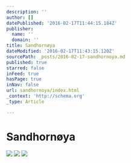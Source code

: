 ```yaml
---
description: ''
author: []
datePublished: '2016-02-17T11:44:15.184Z'
publisher:
  name: ''
  domain: ''
title: Sandhornøya
dateModified: '2016-02-17T11:43:15.120Z'
sourcePath: _posts/2016-02-17-sandhornoya.md
published: true
starred: false
inFeed: true
hasPage: true
inNav: false
url: sandhornoya/index.html
_context: 'http://schema.org'
_type: Article

---
```

# Sandhornøya
![](https://the-grid-user-content.s3-us-west-2.amazonaws.com/81a8662e-3fa2-4fd5-8d11-77fea3e6dd4c.png)
![](https://the-grid-user-content.s3-us-west-2.amazonaws.com/43a49d56-77a3-43de-9c8b-fffb3f660f58.png)
![](https://the-grid-user-content.s3-us-west-2.amazonaws.com/4f544f92-7760-4e0e-b811-13c583aaad13.png)